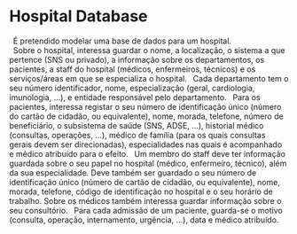 # Hospital Database
&ensp;É pretendido modelar uma base de dados para um hospital.  
&ensp;Sobre o hospital, interessa guardar o nome, a localização, o sistema a que pertence (SNS ou privado), a informação sobre os departamentos, os pacientes, a staff do hospital (médicos, enfermeiros, técnicos) e os serviços/áreas em que se especializa o hospital.
&ensp;Cada departamento tem o seu número identificador, nome, especialização (geral, cardiologia, imunologia, ...), e entidade responsável pelo departamento.
&ensp;Para os pacientes, interessa registar o seu número de identificação único (número do cartão de cidadão, ou equivalente), nome, morada, telefone, número de beneficiário, o subsistema de saúde (SNS, ADSE, ...), historial médico (consultas, operações, ...), médico de família (para os quais consultas gerais devem ser direcionadas), especialidades nas quais é acompanhado e médico atribuído para o efeito.
&ensp;Um membro do staff deve ter informação guardada sobre o seu papel no hospital (médico, enfermeiro, técnico), além da sua especialidade. Deve também ser guardado o seu número de identificação único (número de cartão de cidadão, ou equivalente), nome, morada, telefone, código de identificação no hospital e o seu horário de trabalho. Sobre os médicos também interessa guardar informação sobre o seu consultório.
&ensp;Para cada admissão de um paciente, guarda-se o motivo (consulta, operação, internamento, urgência, ...), data e médico atribuído.
